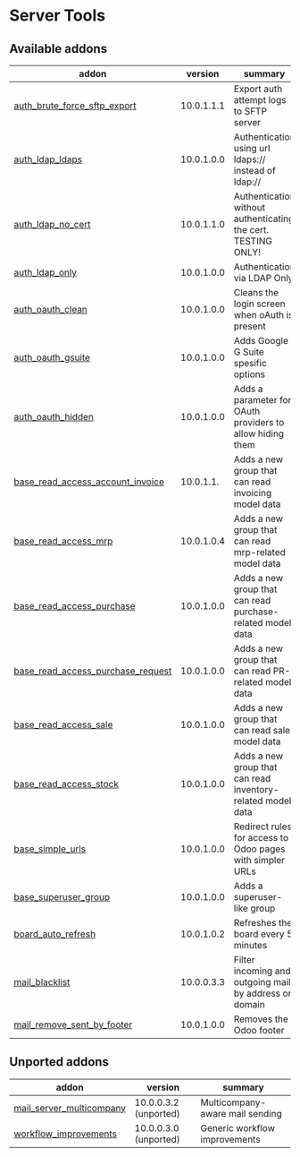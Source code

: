 Server Tools
============

[//]: # (addons)

Available addons
----------------
addon | version | summary
--- | --- | ---
[auth_brute_force_sftp_export](auth_brute_force_sftp_export/) | 10.0.1.1.1 | Export auth attempt logs to SFTP server
[auth_ldap_ldaps](auth_ldap_ldaps/) | 10.0.1.0.0 | Authentication using url ldaps:// instead of ldap://
[auth_ldap_no_cert](auth_ldap_no_cert/) | 10.0.1.1.0 | Authentication without authenticating the cert. TESTING ONLY!
[auth_ldap_only](auth_ldap_only/) | 10.0.1.0.0 | Authentication via LDAP Only
[auth_oauth_clean](auth_oauth_clean/) | 10.0.1.0.0 | Cleans the login screen when oAuth is present
[auth_oauth_gsuite](auth_oauth_gsuite/) | 10.0.1.0.0 | Adds Google G Suite spesific options
[auth_oauth_hidden](auth_oauth_hidden/) | 10.0.1.0.0 | Adds a parameter for OAuth providers to allow hiding them
[base_read_access_account_invoice](base_read_access_account_invoice/) | 10.0.1.1. | Adds a new group that can read invoicing model data
[base_read_access_mrp](base_read_access_mrp/) | 10.0.1.0.4 | Adds a new group that can read mrp-related model data
[base_read_access_purchase](base_read_access_purchase/) | 10.0.1.0.0 | Adds a new group that can read purchase-related model data
[base_read_access_purchase_request](base_read_access_purchase_request/) | 10.0.1.0.0 | Adds a new group that can read PR-related model data
[base_read_access_sale](base_read_access_sale/) | 10.0.1.0.0 | Adds a new group that can read sales model data
[base_read_access_stock](base_read_access_stock/) | 10.0.1.0.0 | Adds a new group that can read inventory-related model data
[base_simple_urls](base_simple_urls/) | 10.0.1.0.0 | Redirect rules for access to Odoo pages with simpler URLs
[base_superuser_group](base_superuser_group/) | 10.0.1.0.0 | Adds a superuser-like group
[board_auto_refresh](board_auto_refresh/) | 10.0.1.0.2 | Refreshes the board every 5 minutes
[mail_blacklist](mail_blacklist/) | 10.0.0.3.3 | Filter incoming and outgoing mail by address or domain
[mail_remove_sent_by_footer](mail_remove_sent_by_footer/) | 10.0.1.0.0 | Removes the Odoo footer


Unported addons
---------------
addon | version | summary
--- | --- | ---
[mail_server_multicompany](mail_server_multicompany/) | 10.0.0.3.2 (unported) | Multicompany-aware mail sending
[workflow_improvements](workflow_improvements/) | 10.0.0.3.0 (unported) | Generic workflow improvements

[//]: # (end addons)
